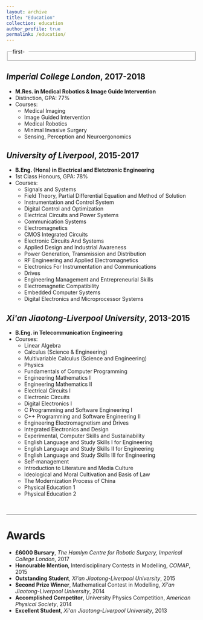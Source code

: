 ```yaml
---
layout: archive
title: "Education"
collection: education
author_profile: true
permalink: /education/ 
---
```


<fieldset>
  <legend style="cursor:hand" onclick="isHidden('div_first_part')">
    first
    <span style='float:right; display:none;' id='div_first_part1'>+ &nbsp</span>
    <span style='float:right; display:block;' id='div_first_part2'>- &nbsp</span>
  </legend>
  <div style='display:none;' id='div_first_part'>
    <ul>
      <li>1st</li>
      <li>2nd</li>
      <li>3rd</li>
      <li>4th</li>
      <li>5th</li>
    </ul>
  </div>
</fieldset>

## <i>Imperial College London</i>, 2017-2018
* <b>M.Res. in Medical Robotics & Image Guide Intervention</b>
* Distinction, GPA: 77%
* Courses:
  * Medical Imaging
  * Image Guided Intervention
  * Medical Robotics
  * Minimal Invasive Surgery
  * Sensing, Perception and Neuroergonomics

## <i>University of Liverpool</i>, 2015-2017
* <b>B.Eng. (Hons) in Electrical and Eletctronic Engineering</b>
* 1st Class Honours, GPA: 78%
* Courses:
  * Signals and Systems
  * Field Theory, Partial Differential Equation and Method of Solution
  * Instrumentation and Control System
  * Digital Control and Optimization
  * Electrical Circuits and Power Systems
  * Communication Systems
  * Electromagnetics
  * CMOS Integrated Circuits
  * Electronic Circuits And Systems
  * Applied Design and Industrial Awareness
  * Power Generation, Transmission and Distribution
  * RF Engineering and Applied Electromagnetics
  * Electronics For Instrumentation and Communications
  * Drives
  * Engineering Management and Entrepreneurial Skills
  * Electromagnetic Compatibility
  * Embedded Computer Systems
  * Digital Electronics and Microprocessor Systems

## <i>Xi'an Jiaotong-Liverpool University</i>, 2013-2015
* <b>B.Eng. in Telecommunication Engineering</b>
* Courses:
  * Linear Algebra
  * Calculus (Science & Engineering)
  * Multivariable Calculus (Science and Engineering)
  * Physics
  * Fundamentals of Computer Programming
  * Engineering Mathematics I
  * Engineering Mathematics II
  * Electrical Circuits I
  * Electronic Circuits
  * Digital Electronics I
  * C Programming and Software Engineering I
  * C++ Programming and Software Engineering II
  * Engineering Electromagnetism and Drives
  * Integrated Electronics and Design
  * Experimental, Computer Skills and Sustainability
  * English Language and Study Skills I for Engineering
  * English Language and Study Skills II for Engineering
  * English Language and Study Skills III for Engineering
  * Self-management
  * Introduction to Literature and Media Culture
  * Ideological and Moral Cultivation and Basis of Law
  * The Modernization Process of China
  * Physical Education 1
  * Physical Education 2
<br>

---

# Awards
* <b>£6000 Bursary</b>, <i>The Hamlyn Centre for Robotic Surgery, Imperical College London</i>, 2017
* <b>Honourable Mention</b>, Interdisciplinary Contests in Modelling, <i>COMAP</i>, 2015
* <b>Outstanding Student</b>, <i>Xi'an Jiaotong-Liverpool University</i>, 2015
* <b>Second Prize Winner</b>, Mathematical Contest in Modelling, <i>Xi'an Jiaotong-Liverpool University</i>, 2014
* <b>Accomplished Competitor</b>, University Physics Competition, <i>American Physical Society</i>, 2014
* <b>Excellent Student</b>, <i>Xi'an Jiaotong-Liverpool University</i>, 2013
